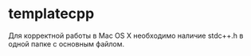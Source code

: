 # templatecpp

Для корректной работы в Mac OS X необходимо наличие stdc++.h в одной папке с основным файлом.
